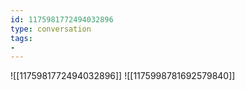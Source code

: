 ```yaml
---
id: 1175981772494032896
type: conversation
tags:
- 
---
```

![[1175981772494032896]]
![[1175998781692579840]]

